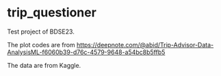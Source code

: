 # trip_questioner

Test project of BDSE23.


The plot codes are from https://deepnote.com/@abid/Trip-Advisor-Data-AnalysisML-f6060b39-d76c-4579-9648-a54bc8b5ffb5


The data are from Kaggle.
